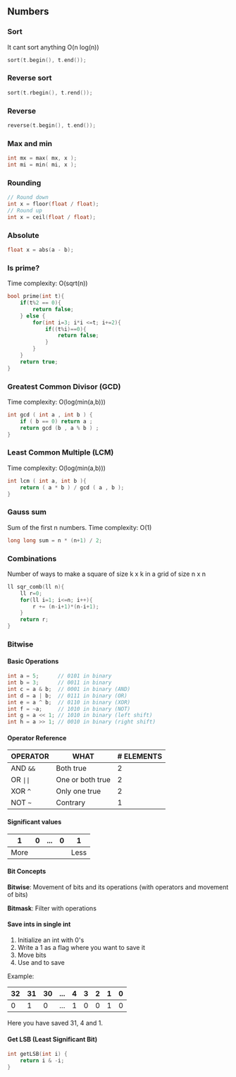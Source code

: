 ## Numbers

### Sort

It cant sort anything O(n log(n))

```c++
sort(t.begin(), t.end());
```

### Reverse sort

```c++
sort(t.rbegin(), t.rend());
```

### Reverse

```c++
reverse(t.begin(), t.end());
```

### Max and min

```c++
int mx = max( mx, x );
int mi = min( mi, x );
```

### Rounding

```c++
// Round down
int x = floor(float / float);
// Round up
int x = ceil(float / float);
```

### Absolute

```c++
float x = abs(a - b);
```

### Is prime?

Time complexity: O(sqrt(n))

```c++
bool prime(int t){
    if(t%2 == 0){
        return false;
    } else {
        for(int i=3; i*i <=t; i+=2){
            if((t%i)==0){
                return false;
            }
        }
    }
    return true;
}
```

### Greatest Common Divisor (GCD)

Time complexity: O(log(min(a,b)))

```c++
int gcd ( int a , int b ) {
    if ( b == 0) return a ;
    return gcd (b , a % b ) ;
}
```

### Least Common Multiple (LCM)

Time complexity: O(log(min(a,b)))

```c++
int lcm ( int a, int b ){
    return ( a * b ) / gcd ( a , b );
}
```

### Gauss sum

Sum of the first n numbers. Time complexity: O(1)

```c++
long long sum = n * (n+1) / 2;
```

### Combinations

Number of ways to make a square of size k x k in a grid of size n x n

```c++
ll sqr_comb(ll n){
    ll r=0;
    for(ll i=1; i<=n; i++){
        r += (n-i+1)*(n-i+1);
    }
    return r;
}
```

### Bitwise

#### Basic Operations

```c++
int a = 5;      // 0101 in binary
int b = 3;      // 0011 in binary
int c = a & b;  // 0001 in binary (AND)
int d = a | b;  // 0111 in binary (OR)
int e = a ^ b;  // 0110 in binary (XOR)
int f = ~a;     // 1010 in binary (NOT)
int g = a << 1; // 1010 in binary (left shift)
int h = a >> 1; // 0010 in binary (right shift)
```

#### Operator Reference

OPERATOR | WHAT | # ELEMENTS
--- | --- | ---
AND `&&` | Both true | 2
OR `\|\|` | One or both true | 2
XOR `^`  | Only one true | 2
NOT `~`  | Contrary | 1

#### Significant values

1 | 0 | ... | 0 | 1
--- | --- | --- | --- | ---
More | | | | Less

#### Bit Concepts

**Bitwise**: Movement of bits and its operations (with operators and movement of bits)

**Bitmask**: Filter with operations

#### Save ints in single int

1. Initialize an int with 0's
2. Write a 1 as a flag where you want to save it
3. Move bits
4. Use and to save

Example:

32 | 31 | 30 | ... | 4 | 3 | 2 | 1 | 0
--- | --- | --- | --- | --- | --- | --- | --- | ---
 0 |  1 |  0 | ... | 1 | 0 | 0 | 1 | 0

Here you have saved 31, 4 and 1.

#### Get LSB (Least Significant Bit)

```c++
int getLSB(int i) {
    return i & -i;
}
```

